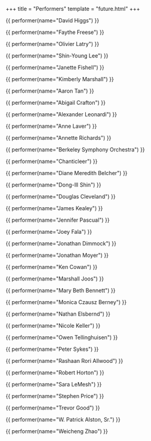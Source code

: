 +++
title = "Performers"
template = "future.html"
+++

<div class="performers">

<div class="featured">

{{ performer(name="David Higgs") }}

{{ performer(name="Faythe Freese") }}

{{ performer(name="Olivier Latry") }}

{{ performer(name="Shin-Young Lee") }}

{{ performer(name="Janette Fishell") }}

{{ performer(name="Kimberly Marshall") }}

</div>

<div class="small">

{{ performer(name="Aaron Tan") }}

{{ performer(name="Abigail Crafton") }}

{{ performer(name="Alexander Leonardi") }}

{{ performer(name="Anne Laver") }}

{{ performer(name="Annette Richards") }}

{{ performer(name="Berkeley Symphony Orchestra") }}

{{ performer(name="Chanticleer") }}

{{ performer(name="Diane Meredith Belcher") }}

{{ performer(name="Dong-Ill Shin") }}

{{ performer(name="Douglas Cleveland") }}

{{ performer(name="James Kealey") }}

{{ performer(name="Jennifer Pascual") }}

{{ performer(name="Joey Fala") }}

{{ performer(name="Jonathan Dimmock") }}

{{ performer(name="Jonathan Moyer") }}

{{ performer(name="Ken Cowan") }}

{{ performer(name="Marshall Joos") }}

{{ performer(name="Mary Beth Bennett") }}

{{ performer(name="Monica Czausz Berney") }}

{{ performer(name="Nathan Elsbernd") }}

{{ performer(name="Nicole Keller") }}

{{ performer(name="Owen Tellinghuisen") }}

{{ performer(name="Peter Sykes") }}

{{ performer(name="Rashaan Rori Allwood") }}

{{ performer(name="Robert Horton") }}

{{ performer(name="Sara LeMesh") }}

{{ performer(name="Stephen Price") }}

{{ performer(name="Trevor Good") }}

{{ performer(name="W. Patrick Alston, Sr.") }}

{{ performer(name="Weicheng Zhao") }}

</div>

</div>
